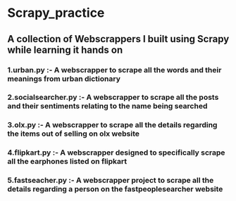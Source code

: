 # Scrapy_practice
## A collection of Webscrappers I built using Scrapy while learning it hands on
### 1.urban.py :- A webscrapper to scrape all the words and their meanings from urban dictionary
### 2.socialsearcher.py :- A webscrapper to scrape all the posts and their sentiments relating to the name being searched
### 3.olx.py :- A webscrapper to scrape all the details regarding the items out of selling on olx website
### 4.flipkart.py :- A webscrapper designed to specifically scrape all the earphones listed on flipkart
### 5.fastseacher.py :- A webscrapper project to scrape all the details regarding a person on the fastpeoplesearcher website
